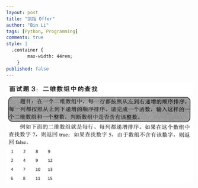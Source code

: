 ```yaml
---
layout: post
title: "剑指 Offer"
author: "Bin Li"
tags: [Python, Programming]
comments: true
style: |
  .container {
        max-width: 44rem;
    } 
published: false
---
```


![](/images/media/15187943905995.jpg)




